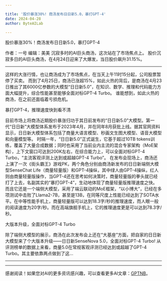 ```yaml
---

title: '股价暴涨30%! 商汤发布日日新5.0，暴打GPT-4'
date: 2024-04-28
author: ByteAILab

---
```


股价暴涨30%！商汤发布日日新5.0，暴打GPT-4

作者：一号
编辑：美美
沉寂多时的AI巨头商汤，这次站在了市场焦点上。
股价沉寂多日的AI巨头商汤，在4月24日迎来了大爆发，当日股价飙升31.15%。

---
这样的大涨行情，也让商汤成为了市场焦点，在当天上午11时15分起，公司股票暂停了买卖。
而到了4月25日，商汤已涨超15%，如此火热的背后，是商汤在4月23日推出了其6000亿参数的大模型“日日新5.0”，在知识、数学、推理和代码能力方面大幅提升，综合性能甚至能够全面对标GPT-4 Turbo。
谁能想到，如此火热的商汤，在之前还面临着亏损危机。

暴打GPT-4，推理速度快到看不清

目前市场上将商汤近期股价暴涨归功于其日前发布的“日日新5.0”大模型。第一代“日日新”大模型体系发布于2023年4月，并在同年8月获批上线。据其官网资料显示，日日新大模型体系包括了商量大语言模型、秒画文生图大模型、语音大模型和向量模型等。
时隔一年，“日日新5.0”正式诞生，它基于超过10TB tokens训练，覆盖了大量合成数据；同时也采用了当前业内主流的混合专家架构（MoE架构），上下文窗口可达到200K左右，在综合能力上，可以全面对标GPT-4 Turbo，“主流客观评测上达到或超越GPT-4 Turbo”。
在发布会现场上，商汤还上演了一次《街头霸王》游戏PK，两个角色分别由商汤新发布的日日新端侧大模型SenseChat Life（商量轻量版）和GPT-4操纵，其中绿人由GPT-4操纵，红人则由商量轻量版操作，当GPT-4还在思考如何决策时，商量轻量版的拳头就已经打了上去，名副其实的“暴打GPT-4”，生动地体现了商量轻量版推理速度之快。
而且它还是一个端侧大模型，采用了端云联动的MoE框架，“以小博大”，已经在多项测试中击败了Llama2-7B，甚至是13B，在同等尺度上性能已经达到了SOTA水平。在中等性能手机上，商量轻量版可以达到18.3字/秒的推理速度，而人眼一般的阅读速度为20字/秒。而在高端旗舰手机上，它的推理速度更是可以达到78.3字/秒。

大版本升级，全面对标GPT-4 Turbo

除了端侧大模型的展示，商汤在此次发布会上还在“大基座”方面，把自家的日日新大模型来了个大版本升级——日日新SenseNova 5.0，全面对标GPT-4 Turbo!
从评测榜单的数据上来看，商量5.0在常规客观评测已经达到或超越了GPT-4 Turbo。其主要依靠两点做到了这...

---
---
感谢阅读！如果您对AI的更多资讯感兴趣，可以查看更多AI文章：[GPTNB](https://gptnb.com)。